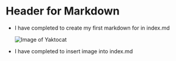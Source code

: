 # Header for Markdown

- I have completed to create my first markdown for in index.md
  
  ![Image of Yaktocat](https://octodex.github.com/images/yaktocat.png)
- I have completed to insert image into index.md
